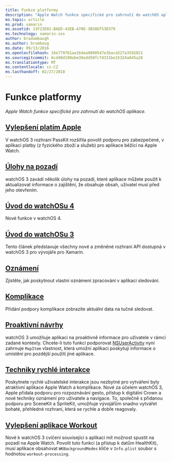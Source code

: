 ```yaml
---
title: Funkce platformy
description: "Apple Watch funkce specifické pro zahrnutí do watchOS aplikace."
ms.topic: article
ms.prod: xamarin
ms.assetid: 13F23E01-BAED-43EB-A70E-3B30EF53D379
ms.technology: xamarin-ios
author: bradumbaugh
ms.author: brumbaug
ms.date: 09/13/2016
ms.openlocfilehash: 16e779761aa164ea9890547e3baca527a3592021
ms.sourcegitcommit: 6cd40d190abe38edd50fc74331be15324a845a28
ms.translationtype: MT
ms.contentlocale: cs-CZ
ms.lasthandoff: 02/27/2018
---
```

# <a name="platform-features"></a>Funkce platformy

_Apple Watch funkce specifické pro zahrnutí do watchOS aplikace._

## <a name="apple-pay-enhancementsioswatchosplatformapple-paymd"></a>[Vylepšení platím Apple](~/ios/watchos/platform/apple-pay.md)

V watchOS 3 rozhraní PassKit rozšířila povolit podporu pro zabezpečené, v aplikaci platby (z fyzického zboží a služeb) pro aplikace běžící na Apple Watch.

## <a name="background-tasksioswatchosplatformbackground-tasksmd"></a>[Úlohy na pozadí](~/ios/watchos/platform/background-tasks.md)

watchOS 3 zavádí několik úlohy na pozadí, které aplikace můžete použít k aktualizovat informace o zajištění, že obsahuje obsah, uživatel musí před jeho otevřením.

## <a name="introduction-to-watchos-4introduction-to-watchos4md"></a>[Úvod do watchOSu 4](introduction-to-watchos4.md)

Nové funkce v watchOS 4.

## <a name="introduction-to-watchos-3introduction-to-watchos3indexmd"></a>[Úvod do watchOSu 3](introduction-to-watchos3/index.md)

Tento článek představuje všechny nové a změněné rozhraní API dostupná v watchOS 3 pro vývojáře pro Xamarin.

##  <a name="notificationsnotificationsmd"></a>[Oznámení](notifications.md)

Zjistěte, jak poskytnout vlastní oznámení zpracování v aplikaci sledování.

##  <a name="complicationscomplicationsmd"></a>[Komplikace](complications.md)

Přidání podpory komplikace zobrazíte aktuální data na tučné sledovat.


## <a name="proactive-suggestionsioswatchosplatformproactive-suggestionsmd"></a>[Proaktivní návrhy](~/ios/watchos/platform/proactive-suggestions.md)

watchOS 3 umožňuje aplikaci na proaktivně informace pro uživatele v rámci zadané kontexty. Chcete-li tuto funkci podporovat [NSUserActivity](https://developer.apple.com/reference/foundation/nsuseractivity) nyní zahrnuje `MapItem` vlastnost, která umožní aplikaci poskytují informace o umístění pro pozdější použití jiné aplikace.

## <a name="quick-interaction-techniquesioswatchosplatformquick-interaction-techniquesmd"></a>[Techniky rychlé interakce](~/ios/watchos/platform/quick-interaction-techniques.md)

Poskytnete rychlé uživatelské interakce jsou nezbytné pro vytváření byly atraktivní aplikace Apple Watch a komplikace. Nové za účelem watchOS 3, Apple přidala podporu pro rozpoznávání gesto, přístup k digitální Crown a nové techniky oznámení pro uživatele a navigace. To, společně s přidanou podporu pro SceneKit a SpriteKit, umožňuje vývojářům snadno vytvářet bohaté, přehledné rozhraní, která se rychle a dobře reagovaly.

## <a name="workout-app-enhancementsioswatchosplatformworkout-appsmd"></a>[Vylepšení aplikace Workout](~/ios/watchos/platform/workout-apps.md)

Nové k watchOS 3 cvičení související s aplikací mít možnost spustit na pozadí na Apple Watch. Povolit tuto funkci (a přístup k datům HealthKit), musí aplikace obsahovat `WKBackgroundModes` klíče v `Info.plist` soubor s hodnotou `workout-processing`.
